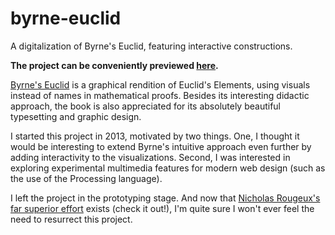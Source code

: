 # byrne-euclid
A digitalization of Byrne's Euclid, featuring interactive constructions.

**The project can be conveniently previewed [here](https://rawcdn.githack.com/overbk/byrne-euclid/8c331998bb25167048c3b84155080c4c58715ea7/book1/definitions/definitions.html).**

[Byrne's Euclid](https://www.math.ubc.ca/~cass/Euclid/byrne.html) is a graphical rendition of Euclid's Elements, using visuals instead of names in mathematical proofs. Besides its interesting didactic approach, the book is also appreciated for its absolutely beautiful typesetting and graphic design.

I started this project in 2013, motivated by two things. One, I thought it would be interesting to extend Byrne's intuitive approach even further by adding interactivity to the visualizations. Second, I was interested in exploring experimental multimedia features for modern web design (such as the use of the Processing language).

I left the project in the prototyping stage. And now that [Nicholas Rougeux's far superior effort](https://www.c82.net/euclid/) exists (check it out!), I'm quite sure I won't ever feel the need to resurrect this project.
